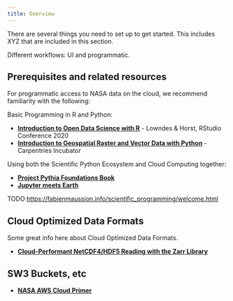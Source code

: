 ```yaml
---
title: Overview
---
```


There are several things you need to set up to get started. This includes XYZ that are included in this section.

Different workflows: UI and programmatic.

## Prerequisites and related resources 

For programmatic access to NASA data on the cloud, we recommend familiarity with the following:

Basic Programming in R and Python:

-   [**Introduction to Open Data Science with R**](https://rstudio-conf-2020.github.io/r-for-excel/) - Lowndes & Horst, RStudio Conference 2020
-   [**Introduction to Geospatial Raster and Vector Data with Python**](https://carpentries-incubator.github.io/geospatial-python/) - Carpentries Incubator

Using both the Scientific Python Ecosystem and Cloud Computing together:

-   [**Project Pythia Foundations Book**](https://foundations.projectpythia.org/landing-page.html)
-   [**Jupyter meets Earth**](https://jupytearth.org/)

TODO https://fabienmaussion.info/scientific_programming/welcome.html

## Cloud Optimized Data Formats

Some great info here about Cloud Optimized Data Formats.

-   [**Cloud-Performant NetCDF4/HDF5 Reading with the Zarr Library**](https://medium.com/pangeo/cloud-performant-reading-of-netcdf4-hdf5-data-using-the-zarr-library-1a95c5c92314)

## SW3 Buckets, etc

-   [**NASA AWS Cloud Primer**](https://earthdata.nasa.gov/learn/user-resources/webinars-and-tutorials/cloud-primer)

